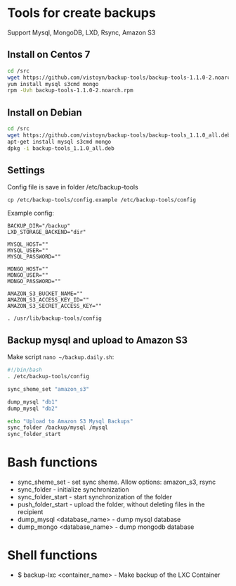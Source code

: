 # Tools for create backups

Support Mysql, MongoDB, LXD, Rsync, Amazon S3


## Install on Centos 7


```bash
cd /src
wget https://github.com/vistoyn/backup-tools/backup-tools-1.1.0-2.noarch.rpm
yum install mysql s3cmd mongo
rpm -Uvh backup-tools-1.1.0-2.noarch.rpm
```


## Install on Debian

```bash
cd /src
wget https://github.com/vistoyn/backup-tools/backup-tools_1.1.0_all.deb
apt-get install mysql s3cmd mongo
dpkg -i backup-tools_1.1.0_all.deb
```


## Settings

Config file is save in folder /etc/backup-tools
```
cp /etc/backup-tools/config.example /etc/backup-tools/config
```

Example config:
```
BACKUP_DIR="/backup"
LXD_STORAGE_BACKEND="dir"

MYSQL_HOST=""
MYSQL_USER=""
MYSQL_PASSWORD=""

MONGO_HOST=""
MONGO_USER=""
MONGO_PASSWORD=""

AMAZON_S3_BUCKET_NAME=""
AMAZON_S3_ACCESS_KEY_ID=""
AMAZON_S3_SECRET_ACCESS_KEY=""

. /usr/lib/backup-tools/config
```


## Backup mysql and upload to Amazon S3

Make script `nano ~/backup.daily.sh`:

```bash
#!/bin/bash
. /etc/backup-tools/config

sync_sheme_set "amazon_s3"

dump_mysql "db1"
dump_mysql "db2"

echo "Upload to Amazon S3 Mysql Backups"
sync_folder /backup/mysql /mysql
sync_folder_start
```



# Bash functions


* sync_sheme_set <type> - set sync sheme. Allow options: amazon_s3, rsync
* sync_folder <src> <dest> - initialize synchronization
* sync_folder_start - start synchronization of the folder
* push_folder_start - upload the folder, without deleting files in the recipient
* dump_mysql <database_name> - dump mysql database
* dump_mongo <database_name> - dump mongodb database



# Shell functions

* $ backup-lxc <container_name> - Make backup of the LXC Container


